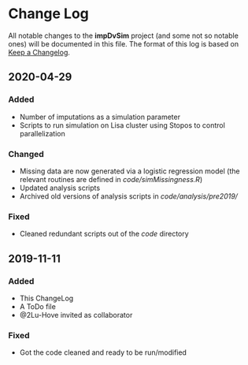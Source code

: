 # Change Log
All notable changes to the **impDvSim** project (and some not so notable ones)
will be documented in this file. The format of this log is based on [Keep a
Changelog][kacl].

## 2020-04-29

### Added
- Number of imputations as a simulation parameter
- Scripts to run simulation on Lisa cluster using Stopos to control 
  parallelization

### Changed
- Missing data are now generated via a logistic regression model (the relevant 
  routines are defined in *code/simMissingness.R*)
- Updated analysis scripts
- Archived old versions of analysis scripts in *code/analysis/pre2019/*

### Fixed
- Cleaned redundant scripts out of the *code* directory

## 2019-11-11

### Added
- This ChangeLog
- A ToDo file
- @2Lu-Hove invited as collaborator

### Fixed
- Got the code cleaned and ready to be run/modified

[kacl]: http://keepachangelog.com/
